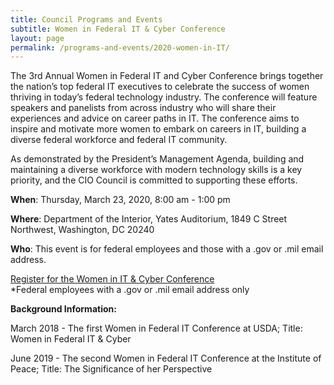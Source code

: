 ```yaml
---
title: Council Programs and Events
subtitle: Women in Federal IT & Cyber Conference
layout: page
permalink: /programs-and-events/2020-women-in-IT/
---
```


The 3rd Annual Women in Federal IT and Cyber Conference brings together the nation’s top federal IT executives to celebrate the success of women thriving in today’s federal technology industry. The conference will feature speakers and panelists from across industry who will share their experiences and advice on career paths in IT. The conference aims to inspire and motivate more women to embark on careers in IT, building a diverse federal workforce and federal IT community.

As demonstrated by the President’s Management Agenda, building and maintaining a diverse workforce with modern technology skills is a key priority, and the CIO Council is committed to supporting these efforts.

**When**: Thursday, March 23, 2020, 8:00 am - 1:00 pm

**Where**: Department of the Interior, Yates Auditorium, 1849 C Street Northwest, Washington, DC 20240  

**Who**: This event is for federal employees and those with a .gov or .mil email address. 

<a title="Learn More" class="usa-button usa-button-big usa-button--accent-cool margin-bottom-2" href="https://www.eventbrite.com/e/women-in-it-event-tickets-86717547519">Register for the Women in IT & Cyber Conference</a><br>
*Federal employees with a .gov or .mil email address only

**Background Information:**

March 2018 - The first Women in Federal IT Conference at USDA; Title: Women in Federal IT & Cyber

June 2019 - The second Women in Federal IT Conference at the Institute of Peace; Title: The Significance of her Perspective
